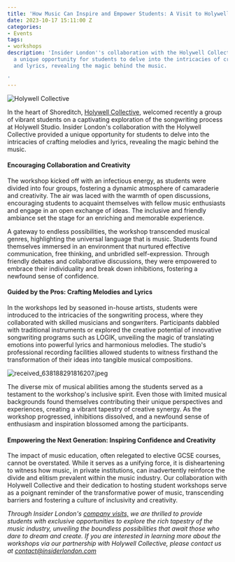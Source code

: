 ```yaml
---
title: 'How Music Can Inspire and Empower Students: A Visit to Holywell Studio'
date: 2023-10-17 15:11:00 Z
categories:
- Events
tags:
- workshops
description: 'Insider London''s collaboration with the Holywell Collective provided
  a unique opportunity for students to delve into the intricacies of crafting melodies
  and lyrics, revealing the magic behind the music.

'
---
```


![Holywell Collective](/uploads/received_256227877388606.jpeg)

In the heart of Shoreditch, [Holywell Collective](https://www.insiderlondon.com/blog/holywell-collective-empowering-creatives-and-elevating-music-production/), welcomed recently a group of vibrant students on a captivating exploration of the songwriting process at Holywell Studio. Insider London's collaboration with the Holywell Collective provided a unique opportunity for students to delve into the intricacies of crafting melodies and lyrics, revealing the magic behind the music.


#### Encouraging Collaboration and Creativity

The workshop kicked off with an infectious energy, as students were divided into four groups, fostering a dynamic atmosphere of camaraderie and creativity. The air was laced with the warmth of open discussions, encouraging students to acquaint themselves with fellow music enthusiasts and engage in an open exchange of ideas. The inclusive and friendly ambiance set the stage for an enriching and memorable experience.

A gateway to endless possibilities, the workshop transcended musical genres, highlighting the universal language that is music. Students found themselves immersed in an environment that nurtured effective communication, free thinking, and unbridled self-expression. Through friendly debates and collaborative discussions, they were empowered to embrace their individuality and break down inhibitions, fostering a newfound sense of confidence.

#### Guided by the Pros: Crafting Melodies and Lyrics 

In the workshops led by seasoned in-house artists, students were introduced to the intricacies of the songwriting process, where they collaborated with skilled musicians and songwriters. Participants dabbled with traditional instruments or explored the creative potential of innovative songwriting programs such as LOGIK, unveiling the magic of translating emotions into powerful lyrics and harmonious melodies. The studio's professional recording facilities allowed students to witness firsthand the transformation of their ideas into tangible musical compositions.

![received_638188291816207.jpeg](/uploads/received_638188291816207.jpeg)

The diverse mix of musical abilities among the students served as a testament to the workshop's inclusive spirit. Even those with limited musical backgrounds found themselves contributing their unique perspectives and experiences, creating a vibrant tapestry of creative synergy. As the workshop progressed, inhibitions dissolved, and a newfound sense of enthusiasm and inspiration blossomed among the participants.

#### Empowering the Next Generation: Inspiring Confidence and Creativity

The impact of music education, often relegated to elective GCSE courses, cannot be overstated. While it serves as a unifying force, it is disheartening to witness how music, in private institutions, can inadvertently reinforce the divide and elitism prevalent within the music industry. Our collaboration with Holywell Collective and their dedication to hosting student workshops serve as a poignant reminder of the transformative power of music, transcending barriers and fostering a culture of inclusivity and creativity.

*Through Insider London's [company visits,](https://www.insiderlondon.com/london/company-visits/) we are thrilled to provide students with exclusive opportunities to explore the rich tapestry of the music industry, unveiling the boundless possibilities that await those who dare to dream and create. If you are interested in learning more about the workshops via our partnership with Holywell Collective, please contact us at <a href="mail to:contact@insiderlondon.com">contact@insiderlondon.com</a>*
